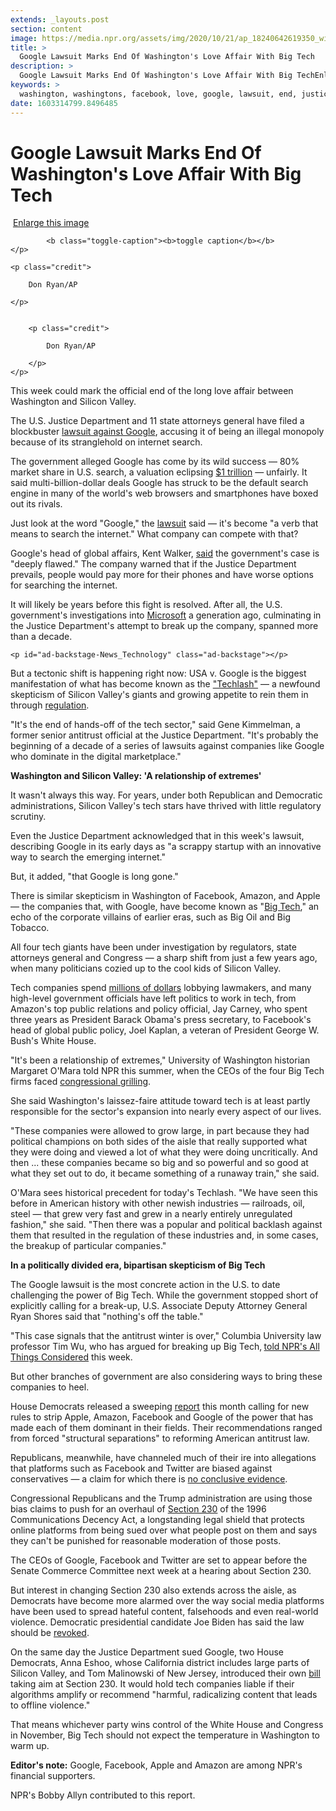 ```yaml
--- 
extends: _layouts.post 
section: content 
image: https://media.npr.org/assets/img/2020/10/21/ap_18240642619350_wide-783513f03491669b5a1875669f5abd9f5c5c02c0.jpg?s=1400 
title: > 
  Google Lawsuit Marks End Of Washington's Love Affair With Big Tech 
description: > 
  Google Lawsuit Marks End Of Washington's Love Affair With Big TechEnlarge this image toggle caption Don Ryan/AP Don Ryan/APThis week could mark the official end of the long love affair between Washington and Silicon Valley.The company warned that if the Justice Department prevails, people would pay more for their phones and have worse options for searching the internet."It's the end of hands-off of the tech sector," said Gene Kimmelman, a former senior antitrust official at the Justice Department.In a politically divided era, bipartisan skepticism of Big TechThe Google lawsuit is the most concrete action in the U.S. to date challenging the power of Big Tech.It would hold tech companies liable if their algorithms amplify or recommend "harmful, radicalizing content that leads to offline violence." 
keywords: > 
  washington, washingtons, facebook, love, google, lawsuit, end, justice, department, big, marks, companies, silicon, tech, affair 
date: 1603314799.8496485 
--- 
```

<div><p class="storytitle">
      <h1>Google Lawsuit Marks End Of Washington's Love Affair With Big Tech</h1>
   
   
   
</p><img src="https://media.npr.org/assets/img/2020/10/21/ap_18240642619350-343f26a7a33dd382de3080154f5231a99b01f4b9-s1100-c15.jpg" class="img lazyOnLoad" alt="">
        <a class="enlargelink" href="https://media.npr.org/assets/img/2020/10/21/ap_18240642619350-343f26a7a33dd382de3080154f5231a99b01f4b9-s1200.jpg">Enlarge this image</a>
        <p class="caption-wrap">
         


            <b class="toggle-caption"><b>toggle caption</b></b>
    </p>

    <p class="credit">
        
        Don Ryan/AP
        
    </p>
<img alt="">
    <p class="image_data">
         
        <p class="credit">
            
            Don Ryan/AP
            
        </p>
    </p>
<p>This week could mark the official end of the long love affair between Washington and Silicon Valley. </p>   <p>The U.S. Justice Department and 11 state attorneys general have filed a blockbuster <a href="https://www.npr.org/2020/10/20/925736276/google-abuses-its-monopoly-power-over-search-justice-department-says-in-lawsuit">lawsuit against Google</a>, accusing it of being an illegal monopoly because of its stranglehold on internet search.</p>   <p>The government alleged Google has come by its wild success &#8212; 80% market share in U.S. search, a valuation eclipsing <a href="https://www.wbur.org/hereandnow/2020/01/17/google-alphabet-trillion">$1 trillion</a> &#8212; unfairly. It said multi-billion-dollar deals Google has struck to be the default search engine in many of the world's web browsers and smartphones have boxed out its rivals.</p>   <p>Just look at the word "Google," the <a href="https://apps.npr.org/documents/document.html?id=7273448-DOC">lawsuit</a> said &#8212; it's become "a verb that means to search the internet." What company can compete with that?</p>   <p>Google's head of global affairs, Kent Walker, <a href="https://blog.google/outreach-initiatives/public-policy/response-doj">said</a> the government's case is "deeply flawed." The company warned that if the Justice Department prevails, people would pay more for their phones and have worse options for searching the internet.</p>   <p>It will likely be years before this fight is resolved. After all, the U.S. government's investigations into <a href="https://www.npr.org/2019/10/07/768032896/lessons-learned-from-the-microsoft-anti-trust-case-that-began-in-the-1990s">Microsoft</a> a generation ago, culminating in the Justice Department's attempt to break up the company, spanned more than a decade.</p>   
    

    <p id="ad-backstage-News_Technology" class="ad-backstage"></p>

   <p>But a tectonic shift is happening right now: USA v. Google is<strong> </strong>the biggest manifestation of what has become known as the <a href="https://www.wbur.org/hereandnow/2019/06/11/tech-giant-regulations">"Techlash"</a> &#8212; a newfound skepticism of Silicon Valley's giants and growing appetite to rein them in through <a href="https://www.npr.org/sections/money/2019/02/22/697170790/antitrust-3-big-tech">regulation</a>.</p>   <p>"It's the end of hands-off of the tech sector," said Gene Kimmelman, a former senior antitrust official at the Justice Department. "It's probably the beginning of a decade of a series of lawsuits against companies like Google who dominate in the digital marketplace."</p>   <p><strong>Washington and Silicon Valley: 'A relationship of extremes'</strong></p>   <p>It wasn't always this way. For years, under both Republican and Democratic administrations, Silicon Valley's tech stars have thrived with little regulatory scrutiny. </p>   <p>Even the Justice Department acknowledged that in this week's lawsuit, describing Google in its early days as "a scrappy startup with an innovative way to search the emerging internet."</p>   <p>But, it added, "that Google is long gone."</p>   <p>There is similar skepticism in Washington of Facebook, Amazon, and Apple &#8212; the companies that, with Google, have become known as "<a href="https://www.npr.org/2020/07/29/894802424/watch-heads-of-amazon-apple-facebook-and-google-testify-on-big-techs-power">Big Tech</a>," an echo of the corporate villains of earlier eras, such as Big Oil and Big Tobacco.</p>   <p>All four tech giants have been under investigation by regulators, state attorneys general and Congress &#8212; a sharp shift from just a few years ago, when many politicians cozied up to the cool kids of Silicon Valley.</p>   <p>Tech companies spend <a href="https://www.cnbc.com/2020/10/21/google-ramps-up-lobbying-facebook-outspends-peers-in-third-quarter.html">millions of dollars</a> lobbying lawmakers, and many high-level government officials have left politics to work in tech, from Amazon's top public relations and policy official, Jay Carney, who spent three years as President Barack Obama's press secretary, to Facebook's head of global public policy, Joel Kaplan, a veteran of President George W. Bush's White House.</p>   <p>"It's been a relationship of extremes," University of Washington historian Margaret O'Mara told NPR this summer, when the CEOs of the four Big Tech firms faced <a href="https://www.npr.org/2020/07/30/896952403/4-key-takeaways-from-washingtons-big-tech-hearing-on-monopoly-power">congressional grilling</a>.</p>   <p>She said Washington's laissez-faire attitude toward tech is at least partly responsible for the sector's expansion into nearly every aspect of our lives.</p>   <p>"These companies were allowed to grow large, in part because they had political champions on both sides of the aisle that really supported what they were doing and viewed a lot of what they were doing uncritically. And then ... these companies became so big and so powerful and so good at what they set out to do, it became something of a runaway train," she said. </p>   <p>O'Mara sees historical precedent for today's Techlash. "We have seen this before in American history with other newish industries &#8212; railroads, oil, steel &#8212; that grew very fast and grew in a nearly entirely unregulated fashion," she said. "Then there was a popular and political backlash against them that resulted in the regulation of these industries and, in some cases, the breakup of particular companies."</p>   <p><strong>In a politically divided era, bipartisan skepticism of Big Tech</strong></p>   <p>The Google lawsuit is the most concrete action in the U.S. to date challenging the power of Big Tech. While the government stopped short of explicitly calling for a break-up, U.S. Associate Deputy Attorney General Ryan Shores said that "nothing's off the table."</p>   <p>"This case signals that the antitrust winter is over," Columbia University law professor Tim Wu, who has argued for breaking up Big Tech,<strong> </strong><a href="https://www.npr.org/transcripts/925895717">told NPR's All Things Considered</a> this week.</p>   <p>But other branches of government are also considering ways to bring these companies to heel.</p>   <p>House Democrats released a sweeping <a href="https://www.npr.org/2020/10/06/920882893/how-are-apple-amazon-facebook-google-monopolies-house-report-counts-the-ways">report</a> this month calling for new rules to strip Apple, Amazon, Facebook and Google of the power that has made each of them dominant in their fields. Their recommendations ranged from forced "structural separations" to reforming American antitrust law.</p>   <p>Republicans, meanwhile, have channeled much of their ire into allegations that platforms such as Facebook and Twitter are biased against conservatives &#8212; a claim for which there is <a href="https://www.npr.org/2020/10/05/918520692/facebook-keeps-data-secret-letting-conservative-bias-claims-persist">no conclusive evidence</a>.</p>   <p>Congressional Republicans and the Trump administration are using those bias claims to push for an overhaul of <a href="https://www.npr.org/2020/09/23/916096008/justice-department-proposes-weakening-social-medias-legal-shield">Section 230</a> of the 1996 Communications Decency Act, a longstanding legal shield that protects online platforms from being sued over what people post on them and says they can't be punished for reasonable moderation of those posts.</p>   <p>The CEOs of Google, Facebook and Twitter are set to appear before the Senate Commerce Committee next week at a hearing about Section 230.</p>   <p>But interest in changing Section 230 also extends across the aisle, as Democrats have become more alarmed over the way social media platforms have been used to spread hateful content, falsehoods and even real-world violence. Democratic presidential candidate Joe Biden has said the law should be <a href="https://www.nytimes.com/interactive/2020/01/17/opinion/joe-biden-nytimes-interview.html?smid=nytcore-ios-share">revoked</a>.</p>   <p>On the same day the Justice Department sued Google, two House Democrats, Anna Eshoo, whose California district includes large parts of Silicon Valley, and Tom Malinowski of New Jersey, introduced their own <a href="https://eshoo.house.gov/media/press-releases/reps-eshoo-and-malinowski-introduce-bill-hold-tech-platforms-liable-algorithmic">bill</a> taking aim at Section 230. It would hold tech companies liable if their algorithms amplify or recommend "harmful, radicalizing content that leads to offline violence."</p>   <p>That means whichever party wins control of the White House and Congress in November, Big Tech should not expect the temperature in Washington to warm up.</p>   <p><strong>Editor's note:</strong> Google, Facebook, Apple and Amazon are among NPR's financial supporters.</p>   <p>NPR's Bobby Allyn contributed to this report.</p>
</div>